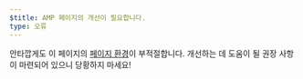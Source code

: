 ```yaml
---
$title: AMP 페이지의 개선이 필요합니다.
type: 오류
---
```


안타깝게도 이 페이지의 [페이지 환경](https://developers.google.com/search/docs/guides/page-experience)이 부적절합니다. 개선하는 데 도움이 될 권장 사항이 마련되어 있으니 당황하지 마세요!
